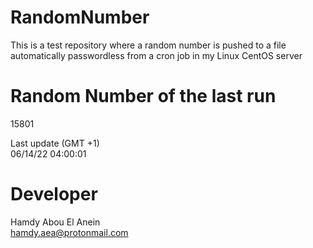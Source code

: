 # RandomNumber    
This is a test repository where a random number is pushed to a file automatically passwordless from a cron job in my Linux CentOS server    
# Random Number of the last run   
15801
      
Last update (GMT +1)    
06/14/22 04:00:01
# Developer    
Hamdy Abou El Anein   
hamdy.aea@protonmail.com
